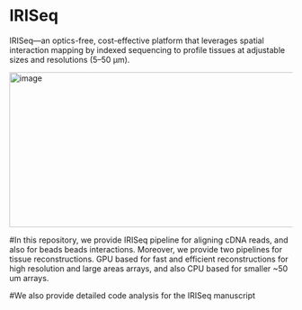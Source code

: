 # IRISeq
IRISeq—an optics-free, cost-effective platform that leverages spatial interaction mapping by indexed sequencing to profile tissues at adjustable sizes and resolutions (5–50 µm). 

<img width="1622" height="276" alt="image" src="https://github.com/user-attachments/assets/7d4dfb72-c6ef-46ed-abad-6eefe0181034" />


#In this repository, we provide IRISeq pipeline for aligning cDNA reads, and also for beads beads interactions. Moreover, we provide two pipelines for tissue reconstructions. GPU based for fast and efficient reconstructions for high resolution and large areas arrays, and also CPU based for smaller ~50 um arrays. 

#We also provide detailed code analysis for the IRISeq manuscript 
